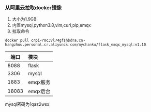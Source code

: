 ### 从阿里云拉取docker镜像
1. 大小为1.9GB
2. 内置mysql,python3.8,vim,curl,pip,emqx
3. 拉取命令
```
docker pull crpi-rmc3vl74gfshbdna.cn-hangzhou.personal.cr.aliyuncs.com/mychanku/flask_emqx_mysql:v1.10
```

| 端口      |模块    | 
| --------  |:-----   |
| 8088    | flask      |
| 3306      | mysql      |
| 1883      | emqx服务     |
| 18083     | emqx后台 | 
  
  
mysql密码为1qaz2wsx
